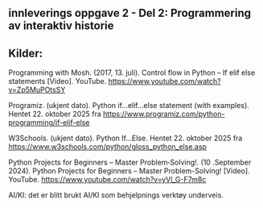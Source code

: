 ## innleverings oppgave 2 - Del 2: Programmering av interaktiv historie





## Kilder:

Programming with Mosh. (2017, 13. juli). Control flow in Python – If elif else statements [Video]. YouTube. https://www.youtube.com/watch?v=Zp5MuPOtsSY <br>

Programiz. (ukjent dato). Python if…elif…else statement (with examples). Hentet 22. oktober 2025 fra https://www.programiz.com/python-programming/if-elif-else <br>

W3Schools. (ukjent dato). Python If…Else. Hentet 22. oktober 2025 fra https://www.w3schools.com/python/gloss_python_else.asp <br>

Python Projects for Beginners – Master Problem‑Solving!. (10 .September 2024). Python Projects for Beginners – Master Problem-Solving! [Video]. YouTube. https://www.youtube.com/watch?v=yVl_G-F7m8c <br>

AI/KI: det er blitt brukt AI/KI som behjelpnings verktøy underveis. 